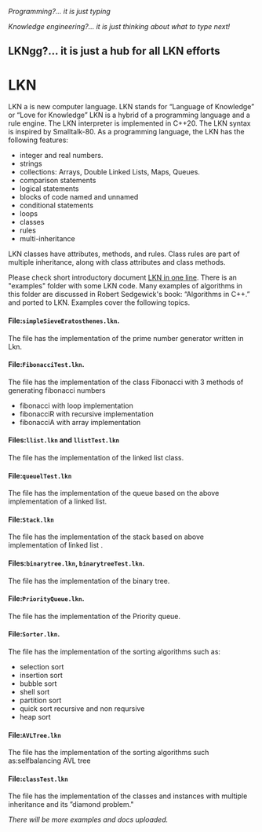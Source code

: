 _Programming?... it is just typing_

_Knowledge engineering?... it is just thinking about what to type next!_

## LKNgg?... it is just a hub for all LKN efforts

# LKN
LKN a is new computer language.
LKN stands for “Language of Knowledge” or “Love for Knowledge”
LKN is a hybrid of a programming language and a rule engine.
The LKN interpreter is implemented in C++20.
The LKN syntax is inspired by Smalltalk-80.
As a programming language, the LKN has the following features:
* integer and real numbers.
* strings
* collections: Arrays, Double Linked Lists, Maps, Queues.
* comparison statements
* logical statements 
* blocks of code named and unnamed
* conditional statements
* loops
* classes
* rules
* multi-inheritance

LKN classes have attributes, methods, and rules. Class rules are part of multiple inheritance, along with class attributes and class methods.

Please check short introductory document [LKN in one line](./doc/lkninoneline.md).
There is an "examples" folder with some LKN code.
Many examples of algorithms in this folder are discussed in Robert Sedgewick's book:
“Algorithms in C++.” and ported to LKN.
Examples cover the following topics.

#### File:`simpleSieveEratosthenes.lkn`.
The file has the implementation of the prime number generator written in Lkn.

#### File:`FibonacciTest.lkn`.
The file has the implementation of the class Fibonacci with 3 methods of generating fibonacci numbers
* fibonacci with loop implementation
* fibonacciR with recursive implementation
* fibonacciA with array implementation

#### Files:`llist.lkn` and  `llistTest.lkn`
The file has the implementation of the linked list class.

#### File:`queuelTest.lkn`
The file has the implementation of the queue based on the above implementation of a linked list.

#### File:`Stack.lkn`
The file has the implementation of the stack based on above implementation of linked list .

#### Files:`binarytree.lkn`, `binarytreeTest.lkn`.
The file has the implementation of the binary tree.

#### File:`PriorityQueue.lkn`.
The file has the implementation of the Priority queue.

#### File:`Sorter.lkn`.
The file has the implementation of the sorting algorithms such as:
* selection sort
* insertion sort
* bubble sort
* shell sort
* partition sort
* quick sort recursive and non reqursive
* heap sort

#### File:`AVLTree.lkn`
The file has the implementation of the sorting algorithms such as:selfbalancing AVL tree

#### File:`classTest.lkn`
The file has the implementation of the classes and instances with multiple inheritance and its ”diamond problem."


_There will be more examples and docs uploaded._ 


